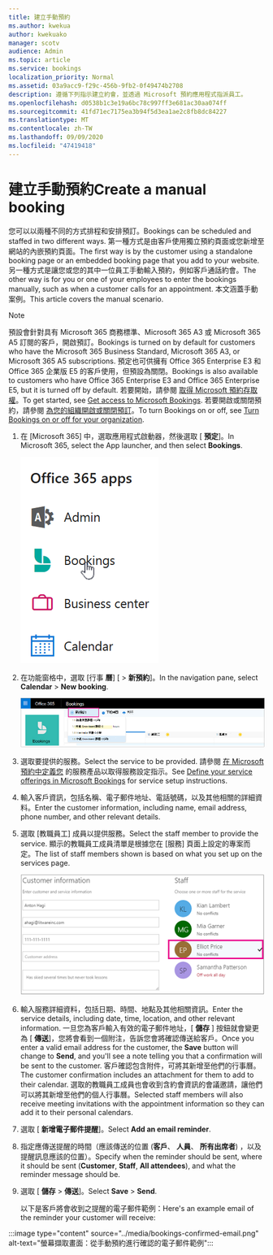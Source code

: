 ```yaml
---
title: 建立手動預約
ms.author: kwekua
author: kwekuako
manager: scotv
audience: Admin
ms.topic: article
ms.service: bookings
localization_priority: Normal
ms.assetid: 03a9acc9-f29c-456b-9fb2-0f49474b2708
description: 遵循下列指示建立約會，並透過 Microsoft 預約應用程式指派員工。
ms.openlocfilehash: d0538b1c3e19a6bc78c997ff3e681ac30aa074ff
ms.sourcegitcommit: 41fd71ec7175ea3b94f5d3ea1ae2c8fb8dc84227
ms.translationtype: MT
ms.contentlocale: zh-TW
ms.lasthandoff: 09/09/2020
ms.locfileid: "47419418"
---
```

# <a name="create-a-manual-booking"></a><span data-ttu-id="8c2cc-103">建立手動預約</span><span class="sxs-lookup"><span data-stu-id="8c2cc-103">Create a manual booking</span></span>

<span data-ttu-id="8c2cc-104">您可以以兩種不同的方式排程和安排預訂。</span><span class="sxs-lookup"><span data-stu-id="8c2cc-104">Bookings can be scheduled and staffed in two different ways.</span></span> <span data-ttu-id="8c2cc-105">第一種方式是由客戶使用獨立預約頁面或您新增至網站的內嵌預約頁面。</span><span class="sxs-lookup"><span data-stu-id="8c2cc-105">The first way is by the customer using a standalone booking page or an embedded booking page that you add to your website.</span></span> <span data-ttu-id="8c2cc-106">另一種方式是讓您或您的其中一位員工手動輸入預約，例如客戶通話約會。</span><span class="sxs-lookup"><span data-stu-id="8c2cc-106">The other way is for you or one of your employees to enter the bookings manually, such as when a customer calls for an appointment.</span></span> <span data-ttu-id="8c2cc-107">本文涵蓋手動案例。</span><span class="sxs-lookup"><span data-stu-id="8c2cc-107">This article covers the manual scenario.</span></span>

> [!NOTE]
> <span data-ttu-id="8c2cc-108">預設會針對具有 Microsoft 365 商務標準、Microsoft 365 A3 或 Microsoft 365 A5 訂閱的客戶，開啟預訂。</span><span class="sxs-lookup"><span data-stu-id="8c2cc-108">Bookings is turned on by default for customers who have the Microsoft 365 Business Standard, Microsoft 365 A3, or Microsoft 365 A5 subscriptions.</span></span> <span data-ttu-id="8c2cc-109">預定也可供擁有 Office 365 Enterprise E3 和 Office 365 企業版 E5 的客戶使用，但預設為關閉。</span><span class="sxs-lookup"><span data-stu-id="8c2cc-109">Bookings is also available to customers who have Office 365 Enterprise E3 and Office 365 Enterprise E5, but it is turned off by default.</span></span> <span data-ttu-id="8c2cc-110">若要開始，請參閱 [取得 Microsoft 預約存取權](get-access.md)。</span><span class="sxs-lookup"><span data-stu-id="8c2cc-110">To get started, see [Get access to Microsoft Bookings](get-access.md).</span></span> <span data-ttu-id="8c2cc-111">若要開啟或關閉預約，請參閱 [為您的組織開啟或關閉預訂](turn-bookings-on-or-off.md)。</span><span class="sxs-lookup"><span data-stu-id="8c2cc-111">To turn Bookings on or off, see [Turn Bookings on or off for your organization](turn-bookings-on-or-off.md).</span></span>

1. <span data-ttu-id="8c2cc-112">在 [Microsoft 365] 中，選取應用程式啟動器，然後選取 [ **預定**]。</span><span class="sxs-lookup"><span data-stu-id="8c2cc-112">In Microsoft 365, select the App launcher, and then select **Bookings**.</span></span>

   ![在應用程式啟動器中預訂的預約影像](../media/bookings-applauncher.png)

1. <span data-ttu-id="8c2cc-114">在功能窗格中，選取 [行事 **曆**] [ \> **新預約**]。</span><span class="sxs-lookup"><span data-stu-id="8c2cc-114">In the navigation pane, select **Calendar** \> **New booking**.</span></span>

   ![新預約使用者介面的影像](../media/bookings-newbooking.png)

1. <span data-ttu-id="8c2cc-116">選取要提供的服務。</span><span class="sxs-lookup"><span data-stu-id="8c2cc-116">Select the service to be provided.</span></span> <span data-ttu-id="8c2cc-117">請參閱 [在 Microsoft 預約中定義您](define-service-offerings.md) 的服務產品以取得服務設定指示。</span><span class="sxs-lookup"><span data-stu-id="8c2cc-117">See [Define your service offerings in Microsoft Bookings](define-service-offerings.md) for service setup instructions.</span></span>

1. <span data-ttu-id="8c2cc-118">輸入客戶資訊，包括名稱、電子郵件地址、電話號碼，以及其他相關的詳細資料。</span><span class="sxs-lookup"><span data-stu-id="8c2cc-118">Enter the customer information, including name, email address, phone number, and other relevant details.</span></span>

1. <span data-ttu-id="8c2cc-119">選取 [教職員工] 成員以提供服務。</span><span class="sxs-lookup"><span data-stu-id="8c2cc-119">Select the staff member to provide the service.</span></span> <span data-ttu-id="8c2cc-120">顯示的教職員工成員清單是根據您在 [服務] 頁面上設定的專案而定。</span><span class="sxs-lookup"><span data-stu-id="8c2cc-120">The list of staff members shown is based on what you set up on the services page.</span></span>

   ![教職員工清單使用者介面的影像](../media/bookings-staff-list.png)

1. <span data-ttu-id="8c2cc-122">輸入服務詳細資料，包括日期、時間、地點及其他相關資訊。</span><span class="sxs-lookup"><span data-stu-id="8c2cc-122">Enter the service details, including date, time, location, and other relevant information.</span></span> <span data-ttu-id="8c2cc-123">一旦您為客戶輸入有效的電子郵件地址，[ **儲存** ] 按鈕就會變更為 [ **傳送**]，您將會看到一個附注，告訴您會將確認傳送給客戶。</span><span class="sxs-lookup"><span data-stu-id="8c2cc-123">Once you enter a valid email address for the customer, the **Save** button will change to **Send**, and you'll see a note telling you that a confirmation will be sent to the customer.</span></span> <span data-ttu-id="8c2cc-124">客戶確認包含附件，可將其新增至他們的行事曆。</span><span class="sxs-lookup"><span data-stu-id="8c2cc-124">The customer confirmation includes an attachment for them to add to their calendar.</span></span> <span data-ttu-id="8c2cc-125">選取的教職員工成員也會收到含約會資訊的會議邀請，讓他們可以將其新增至他們的個人行事曆。</span><span class="sxs-lookup"><span data-stu-id="8c2cc-125">Selected staff members will also receive meeting invitations with the appointment information so they can add it to their personal calendars.</span></span>

1. <span data-ttu-id="8c2cc-126">選取 [ **新增電子郵件提醒**]。</span><span class="sxs-lookup"><span data-stu-id="8c2cc-126">Select **Add an email reminder**.</span></span>

1. <span data-ttu-id="8c2cc-127">指定應傳送提醒的時間（應該傳送的位置 (**客戶**、 **人員**、 **所有出席者**) ，以及提醒訊息應該的位置）。</span><span class="sxs-lookup"><span data-stu-id="8c2cc-127">Specify when the reminder should be sent, where it should be sent (**Customer**, **Staff**, **All attendees**), and what the reminder message should be.</span></span>

1. <span data-ttu-id="8c2cc-128">選取 [ **儲存** \> **傳送**]。</span><span class="sxs-lookup"><span data-stu-id="8c2cc-128">Select **Save** \> **Send**.</span></span>

   <span data-ttu-id="8c2cc-129">以下是客戶將會收到之提醒的電子郵件範例：</span><span class="sxs-lookup"><span data-stu-id="8c2cc-129">Here's an example email of the reminder your customer will receive:</span></span>

:::image type="content" source="../media/bookings-confirmed-email.png" alt-text="螢幕擷取畫面：從手動預約進行確認的電子郵件範例":::